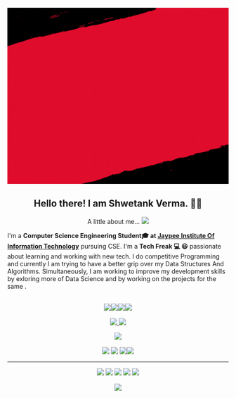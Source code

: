 <p align="center">
<img  width="800" height="400" src="https://github.com/shwetankverma13/shwetankverma13/blob/main/shwetank.gif">
</p>
<h2 align="center">Hello there! I am Shwetank Verma. 👋🤓</h2>
<p align="center">
  A little about me...  <img src="https://media.giphy.com/media/VgCDAzcKvsR6OM0uWg/giphy.gif" width="50"> 
  
I'm a **Computer Science Engineering Student🎓 at [Jaypee Institute Of Information Technology](https://https://www.jiit.ac.in)** pursuing CSE. I'm a **Tech Freak 💻 😃** passionate about learning and working with new tech. I do competitive Programming and currently I am trying to have a better grip over my Data Structures And Algorithms. Simultaneously, I am working to improve my development skills by exloring more of Data Science and by working on the projects for the same .<br/><br/>


<p align="center"><a href="https://www.linkedin.com/in/shwetank-verma-062107188/"><img src="https://img.shields.io/badge/linkedin-%230077B5.svg?&style=for-the-badge&logo=linkedin&logoColor=white" height=25></a><a href="https://github.com/shwetankverma13"><img src="http://img.shields.io/badge/-Github-black?style=flat-square&logo=github" height=25></a><a href="https://codeforces.com/profile/coder_terror"><img src="https://img.shields.io/badge/Codeforces-cyan?&style=for-the-badge&logo=Codeforces&logoColor=black" height=25></a><a href="https://www.codechef.com/users/shwetank_verma"><img src="https://img.shields.io/badge/Codechef-brown?&style=for-the-badge&logo=Codechef&logoColor=white" height=25></a>
</p>

<p align=center>
  <a href="https://github.com/shwetankverma13">
    <img src="https://badges.pufler.dev/visits/shwetankverma13/shwetankverma13?style=flat-square&color=black&logo=github">
  </a>
  <a href="https://github.com/shwetankverma13?tab=repositories">
    <img src="https://badges.pufler.dev/repos/shwetankverma13?style=flat-square&color=black&logo=github">
  </a>
</p>
<p align="center">
<a href="https://github.com/shwetankverma13"><img src="https://img.shields.io/github/followers/shwetankverma13?style=social"></a>
</p>
<p align="center">
 <img src="https://img.shields.io/badge/Competitive Programming-blue"> <img src="https://img.shields.io/badge/Data Structures And Algorithms-black"> <img src="https://img.shields.io/badge/Machine Learning-red"><img src="https://img.shields.io/badge/Natural Language Processing-purple">  
</p>
<hr>
<p align="center">
<img src="https://img.shields.io/badge/JAVA%20-%23E34F26.svg?&style=for-the-badge&logo=JAVA&logoColor=white"/> <img src="https://img.shields.io/badge/python%20-%2314354C.svg?&style=for-the-badge&logo=python&logoColor=white"/> <img src="https://img.shields.io/badge/c++%20-%2300599C.svg?&style=for-the-badge&logo=c%2B%2B&ogoColor=white"/> <img src="https://img.shields.io/badge/git%20-%23F05033.svg?&style=for-the-badge&logo=git&logoColor=white"/> <img src="https://img.shields.io/badge/github%20-%23121011.svg?&style=for-the-badge&logo=github&logoColor=white"/>
</p>

<p align=center>  
  <img align=center src="https://github-readme-stats.vercel.app/api?username=shwetankverma13&show_icons=true&theme=radical">
</p>






